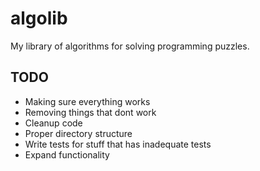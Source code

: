 # algolib

My library of algorithms for solving programming puzzles. 

TODO
-----
  * Making sure everything works
  * Removing things that dont work
  * Cleanup code
  * Proper directory structure
  * Write tests for stuff that has inadequate tests
  * Expand functionality

